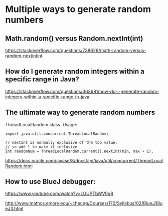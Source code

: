# Multiple ways to generate random numbers

## Math.random() versus Random.nextInt(int)
https://stackoverflow.com/questions/738629/math-random-versus-random-nextintint

## How do I generate random integers within a specific range in Java?
https://stackoverflow.com/questions/363681/how-do-i-generate-random-integers-within-a-specific-range-in-java


##  The ultimate way to generate random numbers
ThreadLocalRandom class. Usage:
~~~~
import java.util.concurrent.ThreadLocalRandom;

// nextInt is normally exclusive of the top value,
// so add 1 to make it inclusive
int randomNum = ThreadLocalRandom.current().nextInt(min, max + 1);
~~~~

https://docs.oracle.com/javase/8/docs/api/java/util/concurrent/ThreadLocalRandom.html

## How to use BlueJ debugger:
https://www.youtube.com/watch?v=LUUPTbWV0g8

http://www.mathcs.emory.edu/~cheung/Courses/170/Syllabus/02/BlueJ/BlueJ3.html